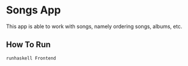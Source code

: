 # Songs App

This app is able to work with songs, namely ordering songs, albums, etc.

## How To Run

`runhaskell Frontend`